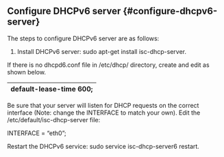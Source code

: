 ## Configure DHCPv6 server {#configure-dhcpv6-server}

The steps to configure DHCPv6 server are as follows:

1.  Install DHCPv6 server: sudo apt-get install isc-dhcp-server.

If there is no dhcpd6.conf file in /etc/dhcp/ directory, create and edit as shown below.

| default-lease-time 600; |
| --- |

Be sure that your server will listen for DHCP requests on the correct interface (Note: change the INTERFACE to match your own). Edit the /etc/default/isc-dhcp-server file:

INTERFACE = “eth0”;

Restart the DHCPv6 service: sudo service isc-dhcp-server6 restart.